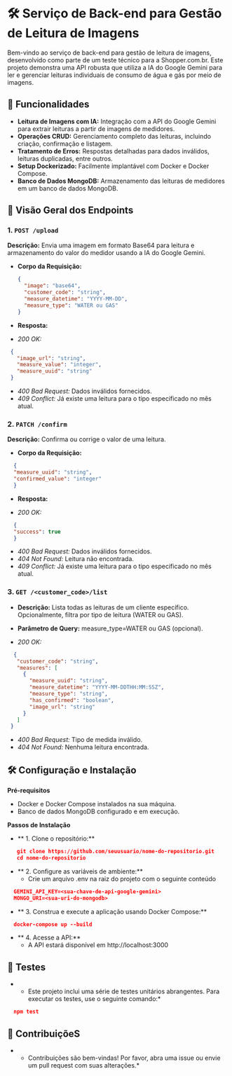 # 🛠️ Serviço de Back-end para Gestão de Leitura de Imagens

Bem-vindo ao serviço de back-end para gestão de leitura de imagens, desenvolvido como parte de um teste técnico para a Shopper.com.br. Este projeto demonstra uma API robusta que utiliza a IA do Google Gemini para ler e gerenciar leituras individuais de consumo de água e gás por meio de imagens.

## 🚀 Funcionalidades

- **Leitura de Imagens com IA:** Integração com a API do Google Gemini para extrair leituras a partir de imagens de medidores.
- **Operações CRUD:** Gerenciamento completo das leituras, incluindo criação, confirmação e listagem.
- **Tratamento de Erros:** Respostas detalhadas para dados inválidos, leituras duplicadas, entre outros.
- **Setup Dockerizado:** Facilmente implantável com Docker e Docker Compose.
- **Banco de Dados MongoDB:** Armazenamento das leituras de medidores em um banco de dados MongoDB.

## 📂 Visão Geral dos Endpoints

### 1. `POST /upload`

**Descrição:** Envia uma imagem em formato Base64 para leitura e armazenamento do valor do medidor usando a IA do Google Gemini.

- **Corpo da Requisição:**
  ```json
  {
    "image": "base64",
    "customer_code": "string",
    "measure_datetime": "YYYY-MM-DD",
    "measure_type": "WATER ou GAS"
  }

- **Resposta:**
  
- *200 OK:*
 ```json
  {
    "image_url": "string",
    "measure_value": "integer",
    "measure_uuid": "string"
  }
```
- *400 Bad Request:* Dados inválidos fornecidos.
- *409 Conflict:* Já existe uma leitura para o tipo especificado no mês atual.

### 2. `PATCH /confirm`

**Descrição:** Confirma ou corrige o valor de uma leitura.

- **Corpo da Requisição:**
```json
  {
  "measure_uuid": "string",
  "confirmed_value": "integer"
  }
```

- **Resposta:**
  
- *200 OK:*
```json
  {
  "success": true
  }
```
- *400 Bad Request:* Dados inválidos fornecidos.
- *404 Not Found:* Leitura não encontrada.
- *409 Conflict:* Já existe uma leitura para o tipo especificado no mês atual.

### 3. `GET /<customer_code>/list`

- **Descrição:** Lista todas as leituras de um cliente específico. Opcionalmente, filtra por tipo de leitura (WATER ou GAS).
- **Parâmetro de Query:** measure_type=WATER ou GAS (opcional).

- *200 OK:*
 ```json
   {
    "customer_code": "string",
    "measures": [
      {
        "measure_uuid": "string",
        "measure_datetime": "YYYY-MM-DDTHH:MM:SSZ",
        "measure_type": "string",
        "has_confirmed": "boolean",
        "image_url": "string"
      }
    ]
  }
```
- *400 Bad Request:* Tipo de medida inválido.
- *404 Not Found:* Nenhuma leitura encontrada.

## 🛠️ Configuração e Instalação

**Pré-requisitos**

- Docker e Docker Compose instalados na sua máquina.
- Banco de dados MongoDB configurado e em execução.

**Passos de Instalação**

- ** 1. Clone o repositório:**
 ```json
    git clone https://github.com/seuusuario/nome-do-repositorio.git
    cd nome-do-repositorio
```
- ** 2. Configure as variáveis de ambiente:**
    - Crie um arquivo .env na raiz do projeto com o seguinte conteúdo
 ```json
   GEMINI_API_KEY=<sua-chave-de-api-google-gemini>
   MONGO_URI=<sua-uri-do-mongodb>
```
- ** 3. Construa e execute a aplicação usando Docker Compose:**
 ```json
   docker-compose up --build
```
- ** 4. Acesse a API:**
  - A API estará disponível em http://localhost:3000

## 🧪 Testes

- * Este projeto inclui uma série de testes unitários abrangentes. Para executar os testes, use o seguinte comando:*
 ```json
   npm test
```

## 🤝 ContribuiçõeS

 - * Contribuições são bem-vindas! Por favor, abra uma issue ou envie um pull request com suas alterações.*

